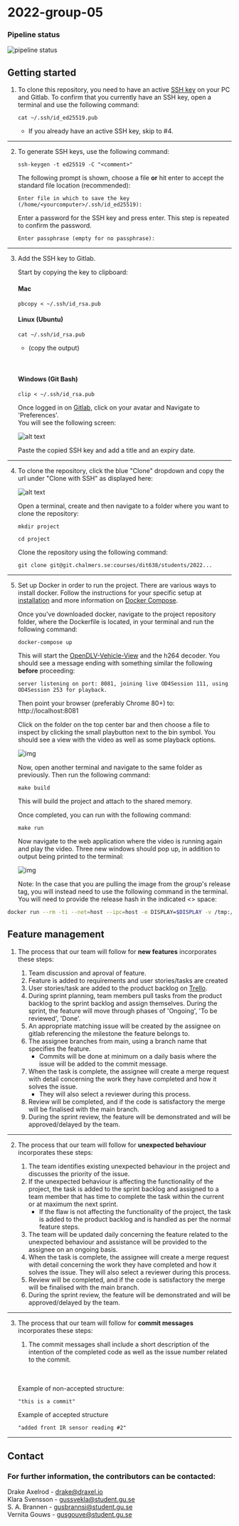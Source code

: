 # 2022-group-05
### Pipeline status
![[pipeline status](https://git.chalmers.se/courses/dit638/students/2022-group-05/badges/main/pipeline.svg)](https://git.chalmers.se/courses/dit638/students/2022-group-05/-/commits/main)

## Getting started


1. To clone this repository, you need to have an active [SSH key](https://docs.gitlab.com/ee/user/ssh.html) on your PC and Gitlab. To confirm that you currently have an SSH key, open a terminal and use the following command: 

    ```shell 
    cat ~/.ssh/id_ed25519.pub                                     
    ```
    - If you already have an active SSH key, skip to #4.

---


2. To generate SSH keys, use the following command:

    ```
    ssh-keygen -t ed25519 -C "<comment>"                      
    ```

    The following prompt is shown, choose a file **or** hit enter to accept the standard file location (recommended):

    ```
    Enter file in which to save the key (/home/<yourcomputer>/.ssh/id_ed25519): 
    ```

    Enter a password for the SSH key and press enter. This step is repeated to confirm the password.

    ```
    Enter passphrase (empty for no passphrase): 
    ```
---
3. Add the SSH key to Gitlab.  
    
    Start by copying the key to clipboard:
    #### Mac
    ```
    pbcopy < ~/.ssh/id_rsa.pub
    ```
    #### Linux (Ubuntu)
    ```
    cat ~/.ssh/id_rsa.pub
    ```
    - (copy the output)
    </br>
    </br>

    #### Windows (Git Bash)
    ```
    clip < ~/.ssh/id_rsa.pub
    ```

    Once logged in on [Gitlab](https://git.chalmers.se/), click on your avatar and Navigate to 'Preferences'.  
    You will see the following screen:

    ![alt text](https://imgs.search.brave.com/jlUvYfoLOeAh8eXaAKnWDm4FFIJ0lvnNsHs28l5C0sc/rs:fit:1200:944:1/g:ce/aHR0cHM6Ly91cGxv/YWQtaW1hZ2VzLmpp/YW5zaHUuaW8vdXBs/b2FkX2ltYWdlcy82/MjY2NzM0LWVlM2E1/Y2QwNGY5MWI1ODUu/cG5n)

    Paste the copied SSH key and add a title and an expiry date.

---

4. To clone the repository, click the blue "Clone"
 dropdown and copy the url under "Clone with SSH" as displayed here:

    ![alt text](https://imgur.com/Fq2jXaQ.png)

    Open a terminal, create and then navigate to a folder where you want to clone the repository:

    ``` 
    mkdir project
    ```

    ``` 
    cd project
    ```

    Clone the repository using the following command:

    ```
    git clone git@git.chalmers.se:courses/dit638/students/2022...
    ```

---

5. Set up Docker in order to run the project. There are various ways to install docker. Follow the instructions for your specific setup at [installation](https://docs.docker.com/get-docker/) and more information on [Docker Compose](https://docs.docker.com/compose/install/).

    Once you've downloaded docker, navigate to the project repository folder, where the Dockerfile is located, in your terminal and run the following command:
    ```
    docker-compose up
    ```

    This will start the [OpenDLV-Vehicle-View](https://github.com/chalmers-revere/opendlv-vehicle-view) and the h264 decoder. You should see a message ending with something similar the following **before** proceeding:
    ```
    server listening on port: 8081, joining live OD4Session 111, using OD4Session 253 for playback.
    ```

    Then point your browser (preferably Chrome 80+) to: http://localhost:8081 

    Click on the folder on the top center bar and then choose a file to inspect by clicking the small playbutton next to the bin symbol. You should see a view with the video as well as some playback options. 

    ![img](resources/dlv.PNG)

    Now, open another terminal and navigate to the same folder as previously. Then run the following command:
    ```
    make build
    ```
    This will build the project and attach to the shared memory. 
    
    Once completed, you can run with the following command:

    ```
    make run
    ```
    Now navigate to the web application where the video is running again and play the video. Three new windows should pop up, in addition to output being printed to the terminal:
    
    ![img](resources/img.PNG)

    Note: In the case that you are pulling the image from the group's release tag, you will instead need to use the following command in the terminal. You will need to provide the release hash in the indicated <> space:


```sh
docker run --rm -ti --net=host --ipc=host -e DISPLAY=$DISPLAY -v /tmp:/tmp registry.git.chalmers.se/courses/dit638/students/2022-group-05:<release> --cid=253 --name=img --width=640 --height=480 --output=example.csv
```
## Feature management

1. The process that our team will follow for **new features** incorporates these steps:  

    1. Team discussion and aproval of feature.
    2. Feature is added to requirements and user stories/tasks are created
    3. User stories/task are added to the product backlog on [Trello](https://trello.com/). 
    4. During sprint planning, team members pull tasks from the product backlog to the sprint backlog and assign themselves. During the sprint, the feature will move through phases of 'Ongoing', 'To be reviewed', 'Done'.
    5. An appropriate matching issue will be created by the assignee on gitlab referencing the milestone the feature belongs to.
    6. The assignee branches from main, using a branch name that specifies the feature. 
        - Commits will be done at minimum on a daily basis where the issue will be added to the commit message.
    7. When the task is complete, the assignee will create a merge request with detail concerning the work they have completed and how it solves the issue. 
        - They will also select a reviewer during this process. 
    8. Review will be completed, and if the code is satisfactory the merge will be finalised with the main branch.
    9. During the sprint review, the feature will be demonstrated and will be approved/delayed by the team.

---

2. The process that our team will follow for **unexpected behaviour** incorporates these steps: 

    1. The team identifies existing unexpected behaviour in the project and discusses the priority of the issue.
    2. If the unexpected behaviour is affecting the functionality of the project, the task is added to the sprint backlog and assigned to a team member that has time to complete the task within the current or at maximum the next sprint.
        - If the flaw is not affecting the functionality of the project, the task is added to the product backlog and is handled as per the normal feature steps.
    3. The team will be updated daily concerning the feature related to the unexpected behaviour and assistance will be provided to the assignee on an ongoing basis.
    4. When the task is complete, the assignee will create a merge request with detail concerning the work they have completed and how it solves the issue. They will also select a reviewer during this process. 
    5. Review will be completed, and if the code is satisfactory the merge will be finalised with the main branch.
    6. During the sprint review, the feature will be demonstrated and will be approved/delayed by the team.

---

3. The process that our team will follow for **commit messages** incorporates these steps: 
    1. The commit messages shall include a short description of the intention of the completed code as well as the issue number related to the commit.
    </br>
    </br>

    Example of non-accepted structure:
    ```
    "this is a commit"
    ```

    Example of accepted structure
    ```
    "added front IR sensor reading #2"
    ```

---

## Contact
### For further information, the contributors can be contacted:
Drake Axelrod - drake@draxel.io  
Klara Svensson - gussvekla@student.gu.se  
S. A. Brannen - gusbrannsi@student.gu.se  
Vernita Gouws - gusgouve@student.gu.se 
